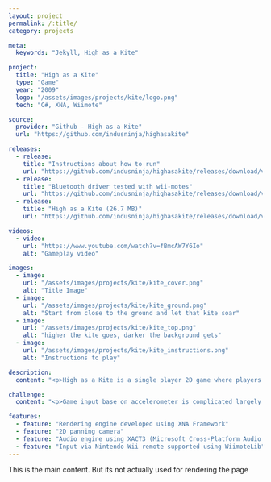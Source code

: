 ```yaml
---
layout: project
permalink: /:title/
category: projects

meta:
  keywords: "Jekyll, High as a Kite"

project:
  title: "High as a Kite"
  type: "Game"
  year: "2009"
  logo: "/assets/images/projects/kite/logo.png"
  tech: "C#, XNA, Wiimote"

source:
  provider: "Github - High as a Kite"
  url: "https://github.com/indusninja/highasakite"

releases:
  - release:
    title: "Instructions about how to run"
    url: "https://github.com/indusninja/highasakite/releases/download/v1.0/highasakite_setup_instructions.pdf"
  - release:
    title: "Bluetooth driver tested with wii-motes"
    url: "https://github.com/indusninja/highasakite/releases/download/v1.0/highasakite-BluetoothDriver.rar"
  - release:
    title: "High as a Kite (26.7 MB)"
    url: "https://github.com/indusninja/highasakite/releases/download/v1.0/highasakite-install.rar"

videos:
  - video:
    url: "https://www.youtube.com/watch?v=fBmcAW7Y6Io"
    alt: "Gameplay video"

images:
  - image:
    url: "/assets/images/projects/kite/kite_cover.png"
    alt: "Title Image"
  - image:
    url: "/assets/images/projects/kite/kite_ground.png"
    alt: "Start from close to the ground and let that kite soar"
  - image:
    url: "/assets/images/projects/kite/kite_top.png"
    alt: "higher the kite goes, darker the background gets"
  - image:
    url: "/assets/images/projects/kite/kite_instructions.png"
    alt: "Instructions to play"

description:
  content: "<p>High as a Kite is a single player 2D game where players have to do certain movements with the Nintendo Wii remote to fly a kite. The objective of the game is for the player to get the kite to the top. The skyscape gradually changes to depict this movement - from the atmospheric lit, light-blue sky to a more dark-blue sky with space feel including stars towards the top. The kite’s journey however is riddled with winds of varying kind. Winds have two parameters - direction and speed. This provides a challenge to the player since a wind pocket with low speed means player’s motion has to be strong. Players also have to time the motion while the kite is rotating to make sure that it moves upwards.</p>"

challenge:
  content: "<p>Game input base on accelerometer is complicated largely due to the problem of categorizing detected motion into a particular type of actions. Accelerometer value changes are merely changing numbers until those numbers signify something. For flying a single string kite, the only motion of any consequence is tugging of the string. A tug (disregarding the direction of motion) would signify that the player wants to push the kite in the direction its pointing. If we simply take the accelerometer values in all directions (X, Y &amp; Z axis) then we have a tug vector applied by the player. And since we want to disregard any direction data, we can simply take the magnitude of this tug to represent the power that the player wants to apply.</p>"

features:
  - feature: "Rendering engine developed using XNA Framework"
  - feature: "2D panning camera"
  - feature: "Audio engine using XACT3 (Microsoft Cross-Platform Audio Creation Tool)"
  - feature: "Input via Nintendo Wii remote supported using WiimoteLib"
---
```

<p>This is the main content. But its not actually used for rendering the page</p>